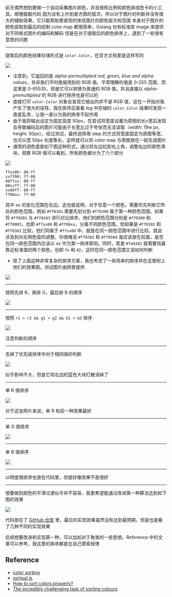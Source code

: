 前天偶然想到要做一个自动采集图片颜色，并且按照比例和颜色排成色卡的小工具，顺便敲敲代码
因为没有上升到直方图的层次，所以对于图片的判断并没有很大的辅助效果，它只能帮助更直观的体现图片的颜色层次和范围
本身对于图片的颜色提取到最后的绘制 color map 都很简单，Golang 也有标准库 image 来提供对不同格式图片的编码和解码
但是在对于提取后的颜色排序上，遇到了一些很有意思的问题

---

提取后的颜色结果存储形式是 `color.Color`，在官方文档里是这样写的

<img src="https://augists-upic.oss-cn-qingdao.aliyuncs.com/uPic/Screen Shot 2022-08-20 at 10.34.53.png">

* 注意到，它返回的是 *alpha-permultiplied red, green, blue and alpha values*，并非我们平时直接用到的 RGB 值。平常理解的值是 0-255 范围，而这里是 0-65535，但是它可以转换为普通的 RGB 值，并且直接以 *alpha-premultiplied* 的 RGB 进行排序也是可以的
* 直接打印 `color.Color` 对象会发现它输出的并不是 RGB 值，这在一开始对我产生了很大的误导。我在排序后查看 log 中存储的 `color.Color` 结果时发现一直是乱序，让我一直以为我的排序不起作用
* 由于我将输出设定为固定高度 50px，在尝试将宽度设置为原图的长x宽后发现会导致编码后的图片可能由于长宽比过于夸张而无法读取（width: 19w px, height: 50px）。经过测试，最终选择用 step 的方式将宽度固定为原图等宽，也可以宽 50px 长度等长，这样就可以将 color map 与原图放在一起生成图片
* 通常的调色盘是如下图这种形式。通过将左边拉到右上角，调整右边的颜色滑块，观察 RGB 值可以看到，所有颜色被分为了六个部分

<img src="https://augists-upic.oss-cn-qingdao.aliyuncs.com/uPic/D5826E381AB434B0940EC19F32DD890B.jpg">

```text
ffxx00: 00-ff
xxff00: ff-00
00ffxx: 00-ff
00xxff: ff-00
xx00ff: 00-ff
ff00xx: ff-00
```

其中 xx 的变化范围在右边。这也就说明，对于任意一个颜色，需要优先判断它所处的颜色范围，例如 `#ff0301` 需要先划分到 `#ff0300` 属于第一种颜色范围。如果将 `#ff0301` 与 `#ff0103` 进行对比排序，他们的颜色范围分别是 `#ff0300` 和 `#ff0003`，也即 `#ffxx00` 和 `#ff00xx`，分属不同颜色范围。但如果是 `#ff0301` 和 `#ff0302` 比较，他们同属于 `#ffxx00` 中，就是在同一颜色范围中进行比较，就会涉及到对左侧色盘的调整。你很难说 `#ff0302` 和 `#ff0504` 谁应该放在前面，是否在同一颜色范围内应该以 xx 作为第一排序原则。同时，若是 `#fe0302` 就需要找最靠近标准值的两个颜色，也即 `fe` 和 `02`，这时在同一颜色范围又该如何判断

* 除了上面这种非常复杂的排序方案，我也考虑了一些简单的排序并在这里附上他们的效果图。测试图片由顾景提供

<img src="https://augists-upic.oss-cn-qingdao.aliyuncs.com/uPic/colormaptest.jpg">

---

按照先排 R，再排 G，最后排 B 的顺序

<img src="https://augists-upic.oss-cn-qingdao.aliyuncs.com/uPic/DF693CF0583BFD479E02771CC1BAE7BF.png">

---

按照 `r1 < r2 && g1 < g2 && b1 < b2` 排序

<img src="https://augists-upic.oss-cn-qingdao.aliyuncs.com/uPic/B91446BCDB5D9838F480D59B2150D234.png">

注意判断的顺序

---

去掉了优先级排序中对于相同值的判断

<img src="https://augists-upic.oss-cn-qingdao.aliyuncs.com/uPic/F05A1ED7761CD4FA818F7B183D5C7E5B.png">

似乎影响不大，但是它将左边的蓝色大块打散消掉了

---

单 R 值排序

<img src="https://augists-upic.oss-cn-qingdao.aliyuncs.com/uPic/34E667A4C8B86CCDE4DC9E481ED8BECD.png">

对于这张照片来说，单 R 和前一种效果最好

---

单 G 值排序

<img src="https://augists-upic.oss-cn-qingdao.aliyuncs.com/uPic/42A62092F071E6872F888DCE704CC36A.png">

---

单 B 值排序

<img src="https://augists-upic.oss-cn-qingdao.aliyuncs.com/uPic/4CBCB6A27BD6F540EDF726EF9EDE1642.png">

---

以明度值排序也放在代码里，但是好像效果不是很好

---

想要做到颜色的平滑过渡似乎并不容易，我更希望能通过改进第一种算法达到如下图的效果

<img src="https://augists-upic.oss-cn-qingdao.aliyuncs.com/uPic/Screen Shot 2022-08-20 at 11.01.16.png">

代码放在了 [GitHub 仓库](https://github.com/Augists/imgColorMapGenerator) 里，最后的实现效果虽然没有达到最预期，但是也是看了几种不同的实现效果

后续想要改进和实现第一种，可以加如对于聚类的一些思想。Reference 中的文章可以参考，我这里的排序都是在自己摸索规律

## Reference

* [color sorting](http://adrianlikins.com/2011/07/color-sorting/)
* [sortpal.js](https://github.com/alikins/sortpal.js/blob/master/sortpal.js)
* [How to sort colors properly?](https://mathematica.stackexchange.com/questions/87588/how-to-sort-colors-properly)
* [The incredibly challenging task of sorting colours](http://www.alanzucconi.com/2015/09/30/colour-sorting/)
